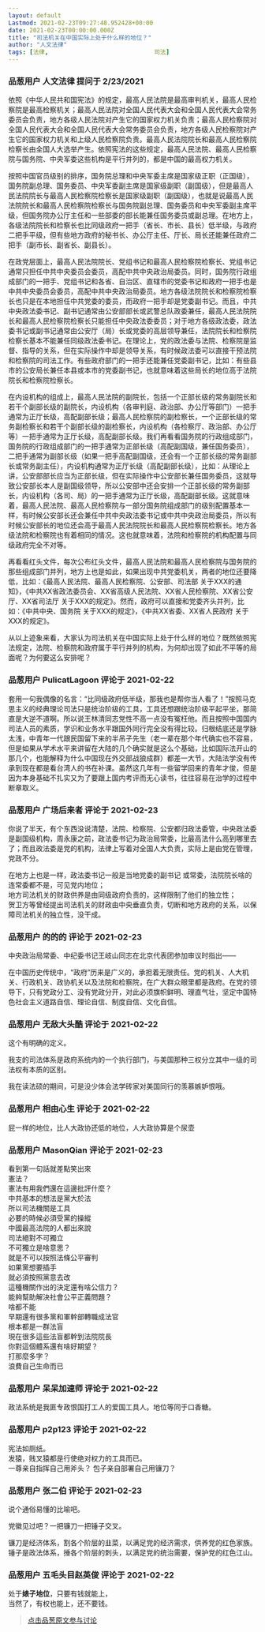 ```yaml
---
layout: default
Lastmod: 2021-02-23T09:27:48.952428+00:00
date: 2021-02-23T00:00:00.000Z
title: "司法机关在中国实际上处于什么样的地位？"
author: "人文法律"
tags: [法律,								司法]
---
```



### 品葱用户 **人文法律** 提问于 2/23/2021
    
依照《中华人民共和国宪法》的规定，最高人民法院是最高审判机关，最高人民检察院是最高检察机关；最高人民法院对全国人民代表大会和全国人民代表大会常务委员会负责，地方各级人民法院对产生它的国家权力机关负责；最高人民检察院对全国人民代表大会和全国人民代表大会常务委员会负责，地方各级人民检察院对产生它的国家权力机关和上级人民检察院负责。最高人民法院院长和最高人民检察院检察长由全国人大选举产生。依照宪法的这些规定，最高人民法院、最高人民检察院与国务院、中央军委这些机构是平行并列的，都是中国的最高权力机关。  
  
按照中国官员级别的排序，国务院总理和中央军委主席是国家级正职（正国级），国务院副总理、国务委员、中央军委副主席是国家级副职（副国级），但是最高人民法院院长与最高人民检察院检察长是国家级副职（副国级），也就是说最高人民法院院长和最高人民检察院检察长与国务院副总理、国务委员和中央军委副主席平级，但国务院办公厅主任和一些部委的部长能兼任国务委员或副总理。在地方上，各级法院院长和检察长也比同级政府一把手（省长、市长、县长）低半级，与政府二把手平级，但有些地方政府的秘书长、办公厅主任、厅长、局长还能兼任政府二把手（副市长、副省长、副县长）。  
  
在政党层面上，最高人民法院院长、党组书记和最高人民检察院检察长、党组书记通常只担任中共中央委员会委员，高配中共中央政治局委员。同时，国务院行政组成部门的一把手、党组书记和各省、自治区、直辖市的党委书记和政府一把手也是中共中央委员会委员，高配中共中央政治局委员。地方各级法院院长和检察院检察长也只是在本地担任中共党委的委员，而政府一把手却是党委副书记。而且，中共中央政法委书记、副书记通常由公安部部长或武警总队政委兼任，最高人民法院院长和最高人民检察院检察长只能担任中央政法委委员；对于地方各级政法委，政法委书记或副书记通常由公安厅（局）长或党委的高层领导兼任，法院院长和检察院检察长基本不能兼任同级政法委书记。在理论上，党的政法委与法院、检察院是监督、指导的关系，但在实际操作中却是领导关系，有时候政法委可以直接干预法院和检察院的司法工作。有些政府部门的一把手还能兼任党委副书记，比如：有些县市的公安局长兼任本县或本市的党委副书记，也就意味着这些局长的地位高于法院院长和检察院检察长。  
  
在内设机构的组成上，最高人民法院的副院长，包括一个正部长级的常务副院长和若干个副部长级的副院长，内设机构（各审判庭、政治部、办公厅等部门）一把手通常为正厅长级，高配副部长级；最高人民检察院的副检察长，一个正部长级的常务副检察长和若干个副部长级的副检察长，内设机构（各检察厅、政治部、办公厅等）一把手通常为正厅长级，高配副部长级。我们再看看国务院的行政组成部门，国务院的行政组成部门的一把手通常为正部长级（高配副国级，兼任国务委员），二把手通常为副部长级（如果一把手高配副国级，还会有一个正部长级的常务副部长或常务副主任），内设机构通常为正厅长级（高配副部长级），比如：从理论上讲，公安部部长应当为正部长级，但在实际操作中公安部长兼任国务委员，这就导致公安部长本人是副国级领导，所以公安部中还会安排一个正部长级的常务副部长，内设机构（各司、局）的一把手通常为正厅长级，高配副部长级。这就意味着，最高人民法院、最高人民检察院与一部分国务院组成部门的级别配置基本一样，有时候公安部长还会兼任中共中央政法委书记或中共中央政治局委员，所以有时候公安部长的地位还会高于最高人民法院院长和最高人民检察院检察长。地方各级法院和检察院也有着相同的情况。这也就意味着，法院和检察院的机构配置与同级政府完全不对等。  
  
再看看红头文件，每次公布红头文件，最高人民法院和最高人民检察院与国务院的那些组成部门并列，地方上也是如此，如果出现中共党委机关，两者的地位还要降低，比如：《最高人民法院、最高人民检察院、公安部、司法部 关于XXX的通知》，《中共XX省政法委员会、XX省高级人民法院、XX省人民检察院、XX省公安厅、XX省司法厅 关于XXX的规定》。然而，政府可以直接和党委齐头并列，比如：《中共中央、国务院 关于XXX的规定》，《中共XX省委、XX省人民政府 关于XXX的规定》。  
  
从以上迹象来看，大家认为司法机关在中国实际上处于什么样的地位？既然依照宪法规定，法院、检察院和政府属于平行并列的机构，为何却出现了如此不平等的局面呢？为何要这么安排呢？
    
                

### 品葱用户 **PulicatLagoon** 评论于 2021-02-22
        
套用一句我偶像的名言：“比同级政府低半级，那我也是帮你当人看了！”按照马克思主义的经典理论司法只是统治阶级的工具，工具还想跟统治阶级平起平坐，那简直是大逆不道啊。所以说王林清同志党性不高一点没有冤枉他。而且按照中国国内司法人员的素质，学识和业务水平跟国外同行完全没有得比较。归根结底还是学脉太浅，中青年一代跟民国留下来的半吊子先生（老一辈在那个年代确实也不容易，但是如果从学术水平来讲留在大陆的几个确实就是这么个基础，比如国际法开山的那几个，也能解释为什么中国现在外交部战狼成群）都差一大节，大陆法学没有传承到现在都是看台湾人的书在补课。虽然这几年有一些留学回来的青年才俊，但是因为本身基础不扎实又为了要跟上国内考评而无心读书，往往容易在治学的过程中断章取义。
        
                

### 品葱用户 **广场后来者** 评论于 2021-02-23
        
你说了半天，有个东西没说清楚，法院、检察院、公安都归政法委管，中央政法委是副国级机构，周永康之前，政法委书记为政治局常委，比最高法什么高到哪里去了；而且政法委是党的机构，法律上写着对全国人大负责，实际上是由党在管理，党政不分。  
  
在地方上也是一样，政法委书记一般是当地党委的副书记 或常委，法院院长啥的连常委都不是，可见党内地位；  
地方司法机关的财政供养是由同级政府负责的，这样限制了他们的独立性；  
贺卫方等曾经提出司法机关的财政由中央垂直负责，切断和地方政府的关系，以保障司法机关的独立性，没干成。
        
                

### 品葱用户 **的的的** 评论于 2021-02-23
        
中央政治局常委、中纪委书记王岐山同志在北京代表团参加审议时指出——  
  
在中国历史传统中，“政府”历来是广义的，承担着无限责任。党的机关、人大机关、行政机关、政协机关以及法院和检察院，在广大群众眼里都是政府。在党的领导下，只有党政分工、没有党政分开，对此必须旗帜鲜明、理直气壮，坚定中国特色社会主义道路自信、理论自信、制度自信、文化自信。
        
                

### 品葱用户 **无敌大头酷** 评论于 2021-02-22
        
这个有明确的定义。  
  
我支的司法体系是政府系统内的一个执行部门，与美国那种三权分立其中一级的司法权有本质的区别。  
  
我在读法硕的期间，可是没少体会法学砖家对美国同行的羡慕嫉妒恨哦。
        
                

### 品葱用户 **相由心生** 评论于 2021-02-22
        
屁一样的地位，比人大政协还低的地位，人大政协算是个尿壶
        
                

### 品葱用户 **MasonQian** 评论于 2021-02-23
        
看到第一句話就差點笑出來  
憲法？  
憲法有用我們還在這邊批評什麼？  
中共基本的想法是黨大於法  
所以司法機關是工具  
必要的時候必須受黨的操縱  
中國最高法院的人都出來說  
司法絕對不可獨立  
不可獨立是啥意思？  
就是不可以按照法條公平審判  
如果黨想要插手  
就必須按照黨意去改  
這種機關作出的決定還有啥公信力？  
能夠幫助解決社會公平正義問題？  
啥都不能  
早期還有很多黨和軍幹部轉職成法官  
根本都是一群法盲  
現在很多這些法盲都幹到法院院長  
你對這個體系還有啥好期望？  
打那麼多字？  
浪費自己生命而已
        
                

### 品葱用户 **呆呆加速师** 评论于 2021-02-22
        
政法系统是我匪专政恨国打工人的爱国工具人。地位等同于口香糖。
        
                

### 品葱用户 **p2p123** 评论于 2021-02-22
        
宪法如厕纸。   
发猿，贱叉猿都是行使绝对权力的工具而已。  
一尊亲自指挥自己用斧头？ 包子亲自部署自己用镰刀？
        
                

### 品葱用户 **张二伯** 评论于 2021-02-23
        
说个通俗易懂的比喻吧。  
  
党徽见过吧？一把镰刀一把锤子交叉。  
  
镰刀是经济体系，割各个阶层的韭菜，以满足党的经济需求，供养党的红色家族。  
锤子是政法体系，捶各个阶层的刺头，以满足党的统治需要，保护党的红色江山。
        
                

### 品葱用户 **五毛头目赵英俊** 评论于 2021-02-22
        
处于**婊子地位**，只要有钱就能上，  
当然了，有权也能上，还不要钱。
        
                





> [点击品葱原文参与讨论](https://pincong.rocks/question/36562)

